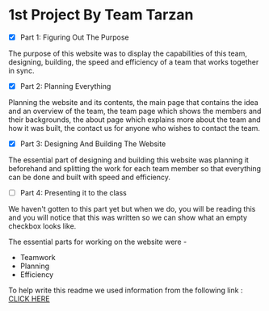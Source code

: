 
# 1st Project By Team Tarzan
- [x] Part 1: Figuring Out The Purpose

The purpose of this website was to display the capabilities of this team, designing, building, the speed and efficiency of a team that works together in sync.

- [x] Part 2: Planning Everything

Planning the website and its contents, the main page that contains the idea and an overview of the team, the team page which shows the members and their backgrounds, the about page which explains more about the team and how it was built, the contact us for anyone who wishes to contact the team.

- [x] Part 3: Designing And Building The Website

The essential part of designing and building this website was planning it beforehand and splitting the work for each team member so that everything can be done and built with speed and efficiency.

- [ ] Part 4: Presenting it to the class

We haven't gotten to this part yet but when we do, you will be reading this and you will notice that this was written so we can show what an empty checkbox looks like.

The essential parts for working on the website were -
   - Teamwork
   - Planning
   - Efficiency
   
To help write this readme we used information from the following link : [CLICK HERE](https://help.github.com/en/github/writing-on-github/basic-writing-and-formatting-syntax)
